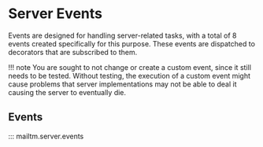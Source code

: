 # Server Events

Events are designed for handling server-related tasks, with a total of 8 events created specifically for this purpose. These events are dispatched to decorators that are subscribed to them.

!!! note
    You are sought to not change or create a custom event, since it still needs to be tested. Without testing, the execution of a custom event might cause problems that server implementations may not be able to deal it causing the server to eventually die.


## Events

::: mailtm.server.events

